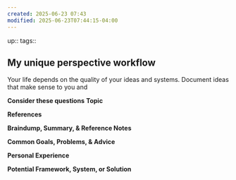 ```yaml
---
created: 2025-06-23 07:43
modified: 2025-06-23T07:44:15-04:00
---
```

up::
tags::
## My unique perspective workflow
Your life depends on the quality of your ideas and systems. Document ideas that make sense to you and 


**Consider these questions**
**Topic**
<!-- What are you writing about from The Queue? This can be a quote, tweet, idea, thought, interest, or even a broad topic. -->

**References**
<!-- What quotes, books, or external content are relevant to this topic? Where did you find this information? -->

**Braindump, Summary, & Reference Notes**
<!-- What thoughts, summaries, and existing notes come to mind regarding this topic? -->

**Common Goals, Problems, & Advice**
<!-- What are the common goals related to this topic? What problems arise, and what typical advice is offered to solve them? -->

**Personal Experience**
<!-- What personal experiences, stories, or problems have you faced that relate to this topic? -->

**Potential Framework, System, or Solution**
<!-- What memorable, step-by-step solution, framework, or system can be created to address this topic? -->

